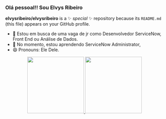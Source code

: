 ### Olá pessoal!! Sou Elvys Ribeiro
**elvysribeiro/elvysribeiro** is a ✨ _special_ ✨ repository because its `README.md` (this file) appears on your GitHub profile.


- 🔭 Estou em busca de uma vaga de jr como Desenvolvedor ServiceNow, Front End ou Análise de Dados.
- 🌱 No momento, estou aprendendo ServiceNow Administrator,
- 😄 Pronouns: Ele Dele.


<div align = "center">
  <a href="https://github.com/elvysribeiro">
  <img height= "180em" src= "https://github-readme-stats.vercel.app/api?username=elvysribeiro&show_icons=true&theme=dark&include_all_commits=true&count_private=true" />
  <img height= "180em" src= "https://github-readme-stats.vercel.app/api/top-langs/?username=elvysribeiro&layout=compact&langs_count=7&theme=dark" />

</div>
